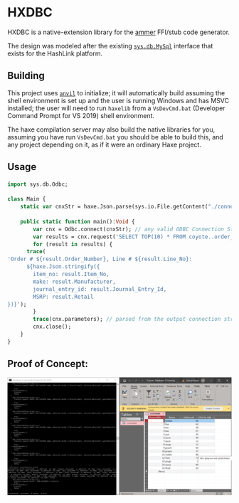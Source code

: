 # HXDBC
HXDBC is a native-extension library for the [ammer](https://github.com/Aurel300/ammer) FFI/stub code generator.

The design was modeled after the existing [`sys.db.MySql`](https://github.com/HaxeFoundation/haxe/blob/4.0.5/std/hl/_std/sys/db/Mysql.hx) interface that exists for the HashLink platform.

## Building
This project uses [`anvil`](https://github.com/piboistudios/anvil) to initialize; it will automatically build assuming the shell environment is set up and the user is running Windows and has MSVC installed; the user will need to run `haxelib` from a `VsDevCmd.bat` (Developer Command Prompt for VS 2019) shell environment.

The haxe compilation server may also build the native libraries for you, assuming you have run `VsDevCmd.bat` you should be able to build this, and any project depending on it, as if it were an ordinary Haxe project.

## Usage

```haxe
import sys.db.Odbc;

class Main {
	static var cnxStr = haxe.Json.parse(sys.io.File.getContent("./connection-string.txt"));

	public static function main():Void {
		var cnx = Odbc.connect(cnxStr); // any valid ODBC Connection String here
		var results = cnx.request('SELECT TOP(10) * FROM coyote..order_details');
		for (result in results) {
      trace(
'Order # ${result.Order_Number}, Line # ${result.Line_No}: 
      ${haxe.Json.stringify({
        item_no: result.Item_No,
        make: result.Manufacturer,
        journal_entry_id: result.Journal_Entry_Id,
        MSRP: result.Retail
})}');
		}
		trace(cnx.parameters); // parsed from the output connection string returned from SQLDriverConnect
		cnx.close();
	}
}

```

## Proof of Concept:

![POC](/poc.PNG)